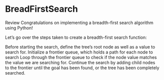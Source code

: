 # BreadFirstSearch

Review
Congratulations on implementing a breadth-first search algorithm using Python!

Let’s go over the steps taken to create a breadth-first search function:

Before starting the search, define the tree’s root node as well as a value to search for.
Initialize a frontier queue, which holds a path for each node to search
Loop through the frontier queue to check if the node value matches the value we are searching for.
Continue the search by adding child nodes to the frontier until the goal has been found, or the tree has been completely searched.
